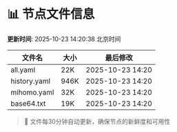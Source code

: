 # 📊 节点文件信息

**更新时间**: 2025-10-23 14:20:38 北京时间

| 文件名 | 大小 | 最后修改 |
|--------|------|----------|
| all.yaml | 22K | 2025-10-23 14:20 |
| history.yaml | 946K | 2025-10-23 14:20 |
| mihomo.yaml | 32K | 2025-10-23 14:20 |
| base64.txt | 19K | 2025-10-23 14:20 |

> 🔄 文件每30分钟自动更新，确保节点的新鲜度和可用性
